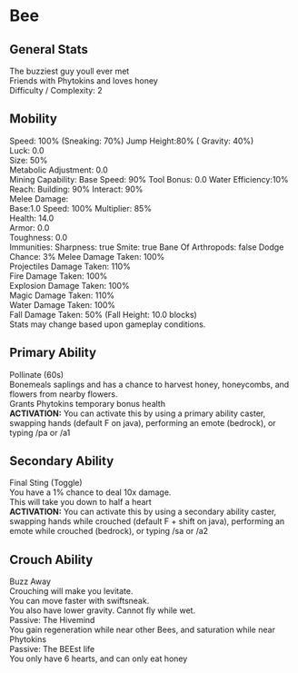 # Bee

## General Stats

The buzziest guy youll ever met  
Friends with Phytokins and loves honey  
Difficulty / Complexity: 2  

## Mobility

Speed: 100% (Sneaking: 70%) Jump Height:80% ( Gravity: 40%)  
Luck: 0.0  
Size: 50%  
Metabolic Adjustment: 0.0  
Mining Capability: Base Speed: 90% Tool Bonus: 0.0 Water Efficiency:10%  
Reach: Building: 90% Interact: 90%  
Melee Damage:  
Base:1.0 Speed: 100% Multiplier: 85%  
Health: 14.0  
Armor: 0.0  
Toughness: 0.0  
Immunities:
Sharpness: true Smite: true Bane Of Arthropods: false
Dodge Chance: 3%
Melee Damage Taken: 100%  
Projectiles Damage Taken: 110%  
Fire Damage Taken: 100%  
Explosion Damage Taken: 100%  
Magic Damage Taken: 110%  
Water Damage Taken: 100%  
Fall Damage Taken: 50% (Fall Height: 10.0 blocks)  
Stats may change based upon gameplay conditions.  

## Primary Ability

Pollinate (60s)  
Bonemeals saplings and has a chance to harvest honey, honeycombs, and flowers from nearby flowers.  
Grants Phytokins temporary bonus health  
**ACTIVATION:** You can activate this by using a primary ability caster, swapping hands (default F on java), performing an emote (bedrock), or typing /pa or /a1  

## Secondary Ability

Final Sting (Toggle)  
You have a 1% chance to deal 10x damage.  
This will take you down to half a heart  
**ACTIVATION:** You can activate this by using a secondary ability caster, swapping hands while crouched (default F + shift on java), performing an emote while crouched (bedrock), or typing /sa or /a2  

## Crouch Ability

Buzz Away  
Crouching will make you levitate.  
You can move faster with swiftsneak.  
You also have lower gravity. Cannot fly while wet.  
Passive: The Hivemind  
You gain regeneration while near other Bees, and saturation while near Phytokins  
Passive: The BEEst life  
You only have 6 hearts, and can only eat honey  
